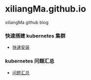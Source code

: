 # xiliangMa.github.io
xiliangMa github blog


### 快速搭建 kubernetes 集群 
  - [快速安装](https://github.com/xiliangMa/xiliangMa.github.io/blob/master/kubernetes/install/README.md)
   
   
### kubernetes 问题汇总
  - [问题汇总](https://github.com/xiliangMa/xiliangMa.github.io/blob/master/kubernetes/issue/README.md)